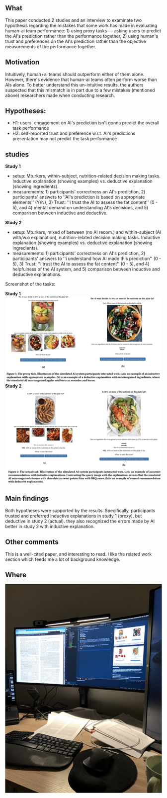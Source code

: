 ## What

This paper conducted 2 studies and an interview to examinate two hypothesis regarding the mistakes that some work has made in evaluating human-ai team performance: 1) using proxy tasks--- asking users to predict the AI's prediction rather than the performance together, 2) using human's trust and preferences on the AI's prediction rather than the objective measurements of the performance together.

## Motivation

Intuitively, human+ai teams should outperform either of them alone. However, there's evidence that human-ai teams often perform worse than AIs alone. To better understand this un-intuitive results, the authors suspected that this mismatch is in part due to a few mistakes (mentioned above) researchers made when conducting research.

## Hypotheses:

- H1: users' engagement on AI's prediction isn't gonna predict the overall task performance
- H2: self-reported trust and preference w.r.t. AI's predictions presentation may not predict the task performance

## studies

<b>Study 1</b>

- setup: Mturkers, within-subject, nutrition-related decision making tasks. Inductive explanation (showing examples) vs. deductive explanation (showing ingredients).
- measurements: 1) participants' correctness on AI's prediction, 2) participants' answers to ''AI's prediction is based on appropriate elements'' (Y/N), 3) Trust: ''i trust the AI to assess the fat content'' (0 - 5), and 4) mental demand on understanding AI's decisions, and 5) comparison between inductive and deductive.

<b>Study 2</b>

- setup: Mturkers, mixed of between (no AI recom.) and within-subject (AI with/w.o explanation), nutrition-related decision making tasks. Inductive explanation (showing examples) vs. deductive explanation (showing ingredients).
- measurements: 1) participants' correctness on AI's prediction, 2) participants' answers to ''i understand how AI made this prediction'' (0 - 5), 3) Trust: ''i trust the AI to assess the fat content'' (0 - 5), and 4) helpfulness of the AI system, and 5) comparison between inductive and deductive explanations.

Screenshot of the tasks:

<b>Study 1</b>
![task](task.png)
<b>Study 2</b>
![task](task2.png)

## Main findings

Both hypotheses were supported by the results. Specifically, participants trusted and preferred inductive explanations in study 1 (proxy), but deductive in study 2 (actual). they also recognized the errors made by AI better in study 2 with inductive explanation.

## Other comments

This is a well-cited paper, and interesting to read. I like the related work section which feeds me a lot of background knowledge.

## Where

![home](home.JPG)
